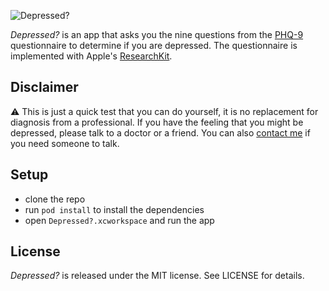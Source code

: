 ![Depressed?](https://photos-4.dropbox.com/t/2/AADQNAoJZdSx5P6a9Jf4TCXTNB43q9mAzOgGWw52qONibg/12/1022376/png/32x32/3/1448744400/0/2/logo.png/EMKrdRir54E2IAIoAg/a0NFvh2v0FAcbKNXZgJn_1LhdAjK8UVYof79lEfyix4?size_mode=5&size=32x32)

*Depressed?* is an app that asks you the nine questions from the [PHQ-9](https://en.wikipedia.org/wiki/Patient_Health_Questionnaire#Versions) questionnaire to determine if you are depressed.
The questionnaire is implemented with Apple's [ResearchKit](https://github.com/ResearchKit/ResearchKit).

## Disclaimer

:warning: This is just a quick test that you can do yourself, it is no replacement for diagnosis from a professional. If you have the feeling that you might be depressed, please talk to a doctor or a friend. You can also [contact me](mailto:christian.lobach+depressed@gmail.com) if you need someone to talk.

## Setup

- clone the repo
- run `pod install` to install the dependencies
- open `Depressed?.xcworkspace` and run the app

## License
*Depressed?* is released under the MIT license. See LICENSE for details.
